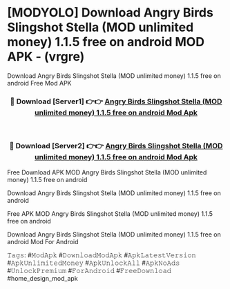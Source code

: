 # [MODYOLO] Download Angry Birds Slingshot Stella (MOD unlimited money) 1.1.5 free on android MOD APK - (vrgre)
Download Angry Birds Slingshot Stella (MOD unlimited money) 1.1.5 free on android Free Mod APK

<div align="center">
<h3>🔴 Download [Server1] 👉👉 <a href="https://apk-comot.site?title=Angry_Birds_Slingshot_Stella_(MOD_unlimited_money)_1.1.5_free_on_android">Angry Birds Slingshot Stella (MOD unlimited money) 1.1.5 free on android Mod Apk</a></h3><br>

<h3>🔴 Download [Server2] 👉👉 <a href="https://apk-comot.site?title=Angry_Birds_Slingshot_Stella_(MOD_unlimited_money)_1.1.5_free_on_android">Angry Birds Slingshot Stella (MOD unlimited money) 1.1.5 free on android Mod Apk</a></h3>
</div>


Free Download APK MOD Angry Birds Slingshot Stella (MOD unlimited money) 1.1.5 free on android

Download Angry Birds Slingshot Stella (MOD unlimited money) 1.1.5 free on android 

Free APK MOD Angry Birds Slingshot Stella (MOD unlimited money) 1.1.5 free on android 

Download Angry Birds Slingshot Stella (MOD unlimited money) 1.1.5 free on android Mod For Android

𝚃𝚊𝚐𝚜: #𝙼𝚘𝚍𝙰𝚙𝚔 #𝙳𝚘𝚠𝚗𝚕𝚘𝚊𝚍𝙼𝚘𝚍𝙰𝚙𝚔 #𝙰𝚙𝚔𝙻𝚊𝚝𝚎𝚜𝚝𝚅𝚎𝚛𝚜𝚒𝚘𝚗 #𝙰𝚙𝚔𝚄𝚗𝚕𝚒𝚖𝚒𝚝𝚎𝚍𝙼𝚘𝚗𝚎𝚢 #𝙰𝚙𝚔𝚄𝚗𝚕𝚘𝚌𝚔𝙰𝚕𝚕 #𝙰𝚙𝚔𝙽𝚘𝙰𝚍𝚜 #𝚄𝚗𝚕𝚘𝚌𝚔𝙿𝚛𝚎𝚖𝚒𝚞𝚖 #𝙵𝚘𝚛𝙰𝚗𝚍𝚛𝚘𝚒𝚍 #𝙵𝚛𝚎𝚎𝙳𝚘𝚠𝚗𝚕𝚘𝚊𝚍 #home_design_mod_apk